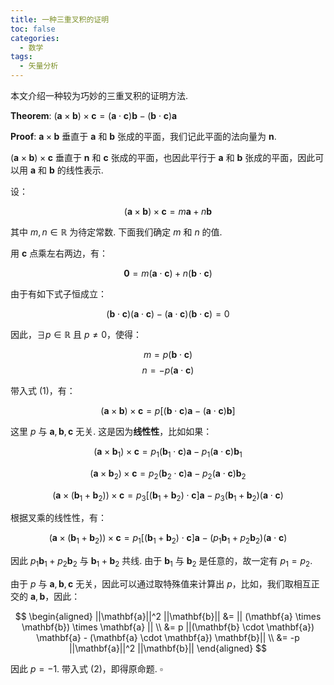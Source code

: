 ```yaml
---
title: 一种三重叉积的证明
toc: false
categories:
  - 数学
tags: 
  - 矢量分析
---
```


本文介绍一种较为巧妙的三重叉积的证明方法.

<!-- more -->

$\mathbf{Theorem}:$ $(\mathbf{a} \times \mathbf{b}) \times \mathbf{c} = (\mathbf{a} \cdot \mathbf{c}) \mathbf{b} - (\mathbf{b} \cdot \mathbf{c}) \mathbf{a}$

$\mathbf{Proof}:$ $\mathbf{a} \times \mathbf{b}$ 垂直于 $\mathbf{a}$ 和 $\mathbf{b}$ 张成的平面，我们记此平面的法向量为 $\mathbf{n}$.

$(\mathbf{a} \times \mathbf{b}) \times \mathbf{c}$ 垂直于 $\mathbf{n}$ 和 $\mathbf{c}$ 张成的平面，也因此平行于 $\mathbf{a}$ 和 $\mathbf{b}$ 张成的平面，因此可以用 $\mathbf{a}$ 和 $\mathbf{b}$ 的线性表示.

设：

$$
\begin{equation}
(\mathbf{a} \times \mathbf{b}) \times \mathbf{c} = m \mathbf{a} + n \mathbf{b} 
\end{equation}
$$

其中 $m,n \in \mathbb{R}$ 为待定常数. 下面我们确定 $m$ 和 $n$ 的值.

用 $\mathbf{c}$ 点乘左右两边，有：

$$
\mathbf{0} = m (\mathbf{a} \cdot \mathbf{c}) + n (\mathbf{b} \cdot \mathbf{c})
$$

由于有如下式子恒成立：

$$
(\mathbf{b} \cdot \mathbf{c}) (\mathbf{a} \cdot \mathbf{c}) - (\mathbf{a} \cdot \mathbf{c}) (\mathbf{b} \cdot \mathbf{c}) = 0
$$

因此，$\exists p \in \mathbb{R}$ 且 $p \neq 0$，使得：

$$ m = p(\mathbf{b} \cdot \mathbf{c}) $$
$$ n =-p(\mathbf{a} \cdot \mathbf{c}) $$

带入式 $(1)$，有：

$$
\begin{equation}
(\mathbf{a} \times \mathbf{b}) \times \mathbf{c} = p [(\mathbf{b} \cdot \mathbf{c}) \mathbf{a} - (\mathbf{a} \cdot \mathbf{c}) \mathbf{b}]
\end{equation}
$$

这里 $p$ 与 $\mathbf{a},\mathbf{b},\mathbf{c}$ 无关. 这是因为**线性性**，比如如果：

$$
(\mathbf{a} \times \mathbf{b}_1) \times \mathbf{c} = p_1 (\mathbf{b}_1 \cdot \mathbf{c}) \mathbf{a} - p_1 (\mathbf{a} \cdot \mathbf{c}) \mathbf{b}_1
$$

$$
(\mathbf{a} \times \mathbf{b}_2) \times \mathbf{c} = p_2 (\mathbf{b}_2 \cdot \mathbf{c}) \mathbf{a} - p_2 (\mathbf{a} \cdot \mathbf{c}) \mathbf{b}_2
$$

$$
(\mathbf{a} \times (\mathbf{b}_1 + \mathbf{b}_2)) \times \mathbf{c} = p_3 [(\mathbf{b}_1 + \mathbf{b}_2 ) \cdot \mathbf{c} ] \mathbf{a} - p_3 (\mathbf{b}_1 + \mathbf{b}_2) (\mathbf{a} \cdot \mathbf{c})
$$

根据叉乘的线性性，有：

$$
(\mathbf{a} \times (\mathbf{b}_1 + \mathbf{b}_2)) \times \mathbf{c} = p_1 [(\mathbf{b}_1 + \mathbf{b}_2 ) \cdot \mathbf{c} ] \mathbf{a} - (p_1 \mathbf{b}_1 + p_2 \mathbf{b}_2) (\mathbf{a} \cdot \mathbf{c})
$$

因此 $p_1 \mathbf{b}_1 + p_2 \mathbf{b}_2$ 与 $\mathbf{b}_1 + \mathbf{b}_2$ 共线. 由于 $\mathbf{b}_1$ 与 $\mathbf{b}_2$ 是任意的，故一定有 $p_1 = p_2$.

由于 $p$ 与 $\mathbf{a},\mathbf{b},\mathbf{c}$ 无关，因此可以通过取特殊值来计算出 $p$，比如，我们取相互正交的 $\mathbf{a},\mathbf{b}$，因此：

$$
\begin{aligned}
||\mathbf{a}||^2 ||\mathbf{b}|| &= || (\mathbf{a} \times \mathbf{b}) \times \mathbf{a} || \\
&= p ||(\mathbf{b} \cdot \mathbf{a}) \mathbf{a} - (\mathbf{a} \cdot \mathbf{a}) \mathbf{b}|| \\
&= -p ||\mathbf{a}||^2 ||\mathbf{b}||
\end{aligned}
$$

因此 $p=-1$. 带入式 $(2)$，即得原命题. $\square$
